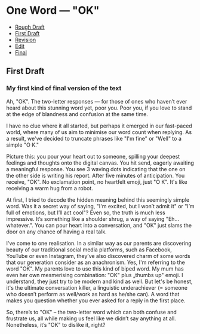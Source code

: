 # One Word — "OK"
- [Rough Draft](rough-draft.md)
- [First Draft](first-draft.md)
- [Revision](revision.md)
- [Edit](edit.md)
- [Final](final.md)


## First Draft
### My first kind of final version of the text
Ah, "OK". The two-letter responses — for those of ones who haven’t ever heard about this stunning word yet, poor you. Poor you, if you love to stand at the edge of blandness and confusion at the same time. 

I have no clue where it all started, but perhaps it emerged in our fast-paced world, where many of us aim to minimise our word count when replying. As a result, we've decided to truncate phrases like "I'm fine" or "Well" to a simple "O K."

Picture this: you pour your heart out to someone, spilling your deepest feelings and thoughts onto the digital canvas. You hit send, eagerly awaiting a meaningful response. You see 3 waving dots indicating that the one on the other side is writing his report. After five minutes of anticipation.
You receive, "OK". No exclamation point, no heartfelt emoji, just "O K". It's like receiving a warm hug from a robot.

At first, I tried to decode the hidden meaning behind this seemingly simple word. Was it a secret way of saying, "I'm excited, but I won’t admit it" or "I’m full of emotions, but I’ll act cool"? Even so, the truth is much less impressive. It’s something like a shoulder shrug, a way of saying "Eh… whatever.". You can pour heart into a conversation, and "OK" just slams the door on any chance of having a real talk. 

I've come to one realisation. In a similar way as our parents are discovering beauty of our traditional social media platforms, such as Facebook, YouTube or even Instagram, they’ve also discovered charm of some words that our generation consider as an anachronism. Yes, I'm referring to the word "OK". My parents love to use this kind of biped word. My mum has even her own mesmerising combination: "OK" plus „thumbs up" emoji. I understand, they just try to be modern and kind as well. But let's be honest, it's the ultimate conversation killer, a linguistic underachiever (= someone who doesn’t perform as well/work as hard as he/she can). A word that makes you question whether you ever asked for a reply in the first place.

So, there’s to "OK" – the two-letter word which can both confuse and frustrate us, all while making us feel like we didn’t say anything at all. Nonetheless, it’s "OK" to dislike it, right?

